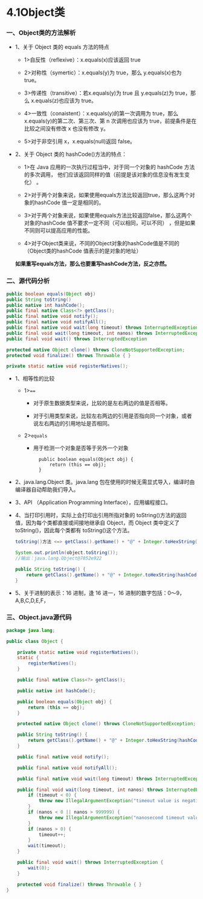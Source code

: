 # 4.1Object类

### 一、Object类的方法解析

* 1、关于 Object 类的 equals 方法的特点 

   * 1>自反性（reflexive）：x.equals(x)应该返回 true 
      
   * 2>对称性（symertic）：x.equals(y)为 true，那么 y.equals(x)也为 true。 
      
   * 3>传递性（transitive）：若x.equals(y)为 true 且 y.equals(z)为 true，那么 x.equals(z)也应该为 true。 
      
   * 4>一致性（conaistent）：x.equals(y)的第一次调用为 true，那么 x.equals(y)的第二次、第三次、第 n 次调用也应该为 true，前提条件是在比较之间没有修改 x 也没有修改 y。 
      
   * 5>对于非空引用 x，x.equals(null)返回 false。 

* 2、关于 Object 类的 hashCode()方法的特点： 

   * 1>在 Java 应用的一次执行过程当中，对于同一个对象的 hashCode 方法的多次调用， 他们应该返回同样的值（前提是该对象的信息没有发生变化） 。 

   * 2>对于两个对象来说，如果使用equals方法比较返回true，那么这两个对象的hashCode 值一定是相同的。 

   * 3>对于两个对象来说，如果使用equals方法比较返回false，那么这两个对象的hashCode 值不要求一定不同（可以相同，可以不同） ，但是如果不同则可以提高应用的性能。 

   * 4>对于Object类来说，不同的Object对象的hashCode值是不同的（Object类的hashCode 值表示的是对象的地址）

  **如果重写equals方法，那么也要重写hashCode方法，反之亦然。**


### 二、源代码分析
```java
public boolean equals(Object obj)
public String toString()
public native int hashCode();
public final native Class<?> getClass();
public final native void notify();
public final native void notifyAll();
public final native void wait(long timeout) throws InterruptedException;
public final void wait(long timeout, int nanos) throws InterruptedException
public final void wait() throws InterruptedException

protected native Object clone() throws CloneNotSupportedException;
protected void finalize() throws Throwable { }

private static native void registerNatives();
```


* 1、相等性的比较

    * 1>`==`
    
        * 对于原生数据类型来说，比较的是左右两边的值是否相等。 
        
        * 对于引用类型来说，比较左右两边的引用是否指向同一个对象，或者说左右两边的引用地址是否相同。
        
    * 2>`equals`
    
        * 用于检测一个对象是否等于另外一个对象
        
                public boolean equals(Object obj) {
                    return (this == obj);
                }
        
* 2、java.lang.Object 类。java.lang 包在使用的时候无需显式导入，编译时由编译器自动帮助我们导入。         

* 3、API （Application Programming Interface），应用编程接口。 

* 4、当打印引用时，实际上会打印出引用所指对象的 toString()方法的返回值，因为每个类都直接或间接地继承自 Object，而 Object 类中定义了 toString()，因此每个类都有 toString()这个方法。 
    ```java
    toString()方法 <=> getClass().getName() + "@" + Integer.toHexString(hashCode());

    System.out.println(object.toString());
    //输出：java.lang.Object@7852e922

    public String toString() {
        return getClass().getName() + "@" + Integer.toHexString(hashCode());
    }
    ```

* 5、关于进制的表示：16 进制，逢 16 进一，16 进制的数字包括：0～9，A,B,C,D,E,F， 

### 三、Object.java源代码
  ```java
  package java.lang;

  public class Object {

      private static native void registerNatives();
      static {
          registerNatives();
      }

      public final native Class<?> getClass();

      public native int hashCode();

      public boolean equals(Object obj) {
          return (this == obj);
      }

      protected native Object clone() throws CloneNotSupportedException;

      public String toString() {
          return getClass().getName() + "@" + Integer.toHexString(hashCode());
      }

      public final native void notify();

      public final native void notifyAll();

      public final native void wait(long timeout) throws InterruptedException;

      public final void wait(long timeout, int nanos) throws InterruptedException {
          if (timeout < 0) {
              throw new IllegalArgumentException("timeout value is negative");
          }
          if (nanos < 0 || nanos > 999999) {
              throw new IllegalArgumentException("nanosecond timeout value out of range");
          }
          if (nanos > 0) {
              timeout++;
          }
          wait(timeout);
      }

      public final void wait() throws InterruptedException {
          wait(0);
      }

      protected void finalize() throws Throwable { }
  }
  ```


